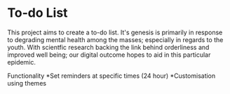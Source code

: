 # To-do List

This project aims to create a to-do list. It's genesis is primarily in response to degrading mental health among the masses; especially in regards to the youth. With scientfic research backing the link behind orderliness and improved well being; our digital outcome hopes to aid in this particular epidemic. 

Functionality
*Set reminders at specific times (24 hour)
*Customisation using themes
